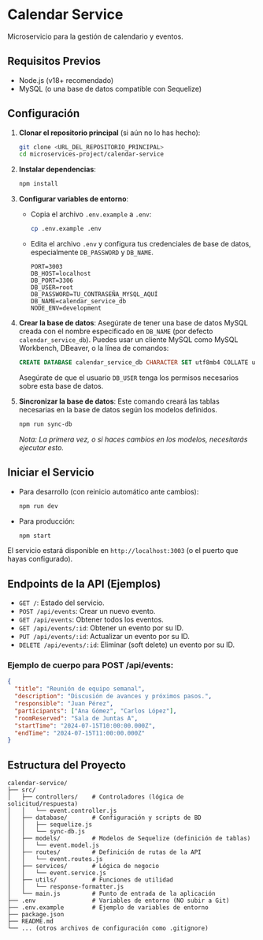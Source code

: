# Calendar Service

Microservicio para la gestión de calendario y eventos.

## Requisitos Previos

- Node.js (v18+ recomendado)
- MySQL (o una base de datos compatible con Sequelize)

## Configuración

1.  **Clonar el repositorio principal** (si aún no lo has hecho):
    ```bash
    git clone <URL_DEL_REPOSITORIO_PRINCIPAL>
    cd microservices-project/calendar-service
    ```

2.  **Instalar dependencias**:
    ```bash
    npm install
    ```

3.  **Configurar variables de entorno**:
    -   Copia el archivo `.env.example` a `.env`:
        ```bash
        cp .env.example .env
        ```
    -   Edita el archivo `.env` y configura tus credenciales de base de datos, especialmente `DB_PASSWORD` y `DB_NAME`.
        ```env
        PORT=3003
        DB_HOST=localhost
        DB_PORT=3306
        DB_USER=root
        DB_PASSWORD=TU_CONTRASEÑA_MYSQL_AQUÍ
        DB_NAME=calendar_service_db
        NODE_ENV=development
        ```

4.  **Crear la base de datos**:
    Asegúrate de tener una base de datos MySQL creada con el nombre especificado en `DB_NAME` (por defecto `calendar_service_db`). Puedes usar un cliente MySQL como MySQL Workbench, DBeaver, o la línea de comandos:
    ```sql
    CREATE DATABASE calendar_service_db CHARACTER SET utf8mb4 COLLATE utf8mb4_unicode_ci;
    ```
    Asegúrate de que el usuario `DB_USER` tenga los permisos necesarios sobre esta base de datos.

5.  **Sincronizar la base de datos**:
    Este comando creará las tablas necesarias en la base de datos según los modelos definidos.
    ```bash
    npm run sync-db
    ```
    *Nota: La primera vez, o si haces cambios en los modelos, necesitarás ejecutar esto.*

## Iniciar el Servicio

-   Para desarrollo (con reinicio automático ante cambios):
    ```bash
    npm run dev
    ```
-   Para producción:
    ```bash
    npm start
    ```

El servicio estará disponible en `http://localhost:3003` (o el puerto que hayas configurado).

## Endpoints de la API (Ejemplos)

-   `GET /`: Estado del servicio.
-   `POST /api/events`: Crear un nuevo evento.
-   `GET /api/events`: Obtener todos los eventos.
-   `GET /api/events/:id`: Obtener un evento por su ID.
-   `PUT /api/events/:id`: Actualizar un evento por su ID.
-   `DELETE /api/events/:id`: Eliminar (soft delete) un evento por su ID.

### Ejemplo de cuerpo para POST /api/events:
```json
{
  "title": "Reunión de equipo semanal",
  "description": "Discusión de avances y próximos pasos.",
  "responsible": "Juan Pérez",
  "participants": ["Ana Gómez", "Carlos López"],
  "roomReserved": "Sala de Juntas A",
  "startTime": "2024-07-15T10:00:00.000Z",
  "endTime": "2024-07-15T11:00:00.000Z"
}
```

## Estructura del Proyecto

```
calendar-service/
├── src/
│   ├── controllers/    # Controladores (lógica de solicitud/respuesta)
│   │   └── event.controller.js
│   ├── database/       # Configuración y scripts de BD
│   │   ├── sequelize.js
│   │   └── sync-db.js
│   ├── models/         # Modelos de Sequelize (definición de tablas)
│   │   └── event.model.js
│   ├── routes/         # Definición de rutas de la API
│   │   └── event.routes.js
│   ├── services/       # Lógica de negocio
│   │   └── event.service.js
│   ├── utils/          # Funciones de utilidad
│   │   └── response-formatter.js
│   └── main.js         # Punto de entrada de la aplicación
├── .env                # Variables de entorno (NO subir a Git)
├── .env.example        # Ejemplo de variables de entorno
├── package.json
├── README.md
└── ... (otros archivos de configuración como .gitignore)
```